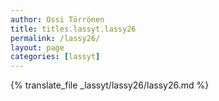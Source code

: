 ```yaml
---
author: Ossi Törrönen
title: titles.lassyt.lassy26
permalink: /lassy26/
layout: page
categories: [lassyt]
---
```

{% translate_file _lassyt/lassy26/lassy26.md %}